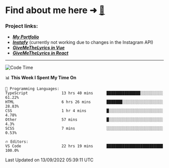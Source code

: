 # Find about me here ➜ [🧑](https://pauabella.dev)

### Project links:
- ***[My Portfolio](https://pauabella.dev)***
- ***[Instafy](https://instafy.me)*** (currently not working due to changes in the Instagram API)
- ***[GiveMeTheLyrics in Vue](https://lyrics.pauabella.dev)***
- ***[GiveMeTheLyrics in React](https://pauabella.dev/GiveMeTheLyrics)***

---
<!--START_SECTION:waka-->
![Code Time](http://img.shields.io/badge/Code%20Time-1%2C430%20hrs-blue)

📊 **This Week I Spent My Time On** 

```text
💬 Programming Languages: 
TypeScript               13 hrs 40 mins      ███████████████░░░░░░░░░░   61.22% 
HTML                     6 hrs 26 mins       ███████░░░░░░░░░░░░░░░░░░   28.83% 
CSS                      1 hr 4 mins         █░░░░░░░░░░░░░░░░░░░░░░░░   4.78% 
Other                    57 mins             █░░░░░░░░░░░░░░░░░░░░░░░░   4.3% 
SCSS                     7 mins              ░░░░░░░░░░░░░░░░░░░░░░░░░   0.53%

🔥 Editors: 
VS Code                  22 hrs 19 mins      █████████████████████████   100.0%

```


 Last Updated on 13/09/2022 05:39:11 UTC
<!--END_SECTION:waka-->
